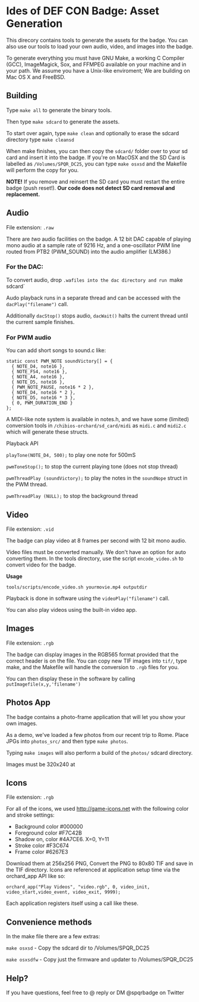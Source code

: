 # Ides of DEF CON Badge: Asset Generation

This direcory contains tools to generate the assets for the badge. You can also use our tools to load your own audio, video, and images into the badge. 

To generate everything you must have GNU Make, a working C Compiler (GCC), ImageMagick, Sox, and FFMPEG available on your machine and in your path. We assume you have a Unix-like enviroment; We are building on Mac OS X and FreeBSD. 

## Building

Type `make all` to generate the binary tools.

Then type `make sdcard` to generate the assets.

To start over again, type `make clean` and optionally to erase the sdcard directory type `make cleansd`

When make finishes, you can then copy the `sdcard/` folder over to your sd card and insert it into the badge.
If you're on MacOSX and the SD Card is labelled as `/Volumes/SPQR_DC25`, you can type `make osxsd` and the Makefile will perform the copy for you. 

**NOTE!** If you remove and reinsert the SD card you must restart the entire badge (push reset!). **Our code does not detect SD card removal and replacement.**

## Audio

File extension: `.raw`

There are *two* audio facilities on the badge. A 12 bit DAC capable of playing mono audio at a sample rate of 9216 Hz, and a one-oscillator PWM line routed from PTB2 (PWM_SOUND) into the audio amplifier (LM386.) 

### For the DAC:

To convert audio, drop `.wafiles into the dac directory and run `make sdcard`

Audo playback runs in a separate thread and can be accessed with the `dacPlay("filename")` call. 

Additionally `dacStop()` stops audio, `dacWait()` halts the current thread until the current sample finishes. 

### For PWM audio

You can add short songs to sound.c like:

```
static const PWM_NOTE soundVictory[] = {
  { NOTE_D4, note16 },
  { NOTE_FS4, note16 },
  { NOTE_A4, note16 },
  { NOTE_D5, note16 },
  { PWM_NOTE_PAUSE, note16 * 2 },
  { NOTE_D4, note16 * 2 },
  { NOTE_D5, note16 * 3 },
  { 0, PWM_DURATION_END }
};
```

A MIDI-like note system is available in notes.h, and we have some (limited) conversion tools in `/chibios-orchard/sd_card/midi` as `midi.c` and `midi2.c` which will generate these structs.

Playback API

`playTone(NOTE_D4, 500);` to play one note for 500mS

`pwmToneStop();` to stop the current playing tone (does not stop thread)

`pwmThreadPlay (soundVictory);` to play the notes in the `soundNope` struct in the PWM thread.

`pwmThreadPlay (NULL);` to stop the background thread


## Video

File extension: `.vid`

The badge can play video at 8 frames per second with 12 bit mono audio. 

Video files must be converted manually. We don't have an option for auto converting them. In the tools directory, use the script `encode_video.sh` to convert video for the badge.

**Usage**

`tools/scripts/encode_video.sh yourmovie.mp4 outputdir`

Playback is done in software using the `videoPlay("filename")` call.

You can also play videos using the built-in video app.


## Images

File extension: `.rgb`

The badge can display images in the RGB565 format provided that the correct header is on the file. You can copy new TIF images into `tif/`, type make, and the Makefile will handle the conversion to `.rgb` files for you. 

You can then display these in the software by calling `putImagefile(x,y,'filename')`

## Photos App

The badge contains a photo-frame application that will let you show your own images. 

As a demo, we've loaded a few photos from our recent trip to Rome. Place JPGs into `photos_src/` and then type `make photos`.

Typing `make images` will also perform a build of the `photos/` sdcard directory.

Images must be 320x240 at 

## Icons

File extension: `.rgb`

For all of the icons, we used <http://game-icons.net> with the following color and stroke settings:

* Background color #000000
* Foreground color #F7C42B
* Shadow on, color #4A7CE6. X=0, Y=11
* Stroke color #F3C674
* Frame color #6267E3

Download them at 256x256 PNG, Convert the PNG to 80x80 TIF and save in the TIF directory. Icons are referenced at application setup time via the orchard_app API like so:

``orchard_app("Play Videos", "video.rgb", 0, video_init, video_start,video_event, video_exit, 9999);``

Each application registers itself using a call like these.

## Convenience methods

In the make file there are a few extras: 

`make osxsd` - Copy the sdcard dir to /Volumes/SPQR_DC25<br/>

`make osxsdfw` - Copy just the firmware and updater to /Volumes/SPQR_DC25

## Help?

If you have questions, feel free to @ reply or DM @spqrbadge on Twitter

